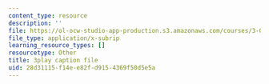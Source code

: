 ```yaml
---
content_type: resource
description: ''
file: https://ol-ocw-studio-app-production.s3.amazonaws.com/courses/3-091sc-introduction-to-solid-state-chemistry-fall-2010/28d31115f14ee82fd9154369f50d5e5a_CA7I2GLpgdo.srt
file_type: application/x-subrip
learning_resource_types: []
resourcetype: Other
title: 3play caption file
uid: 28d31115-f14e-e82f-d915-4369f50d5e5a
---
```


